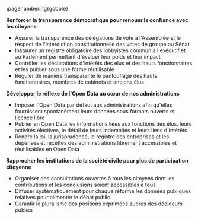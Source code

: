 \pagenumbering{gobble}

**Renforcer la transparence démocratique pour renouer la confiance avec les citoyens**

- Assurer la transparence des délégations de vote à l'Assemblée et le respect de l'interdiction constitutionnelle des votes de groupe au Sénat
- Instaurer un registre obligatoire des lobbyistes commun à l'exécutif et au Parlement permettant d'évaluer leur poids et leur impact
- Contrôler les déclarations d'intérêts des élus et des hauts fonctionnaires et les publier sous une forme réutilisable
- Réguler de manière transparente le pantouflage des hauts fonctionnaires, membres de cabinets et anciens élus

**Développer le réflexe de l'Open Data au cœur de nos administrations**

- Imposer l'Open Data par défaut aux administrations afin qu'elles fournissent spontanément leurs données sous formats ouverts et licence libre
- Publier en Open Data les informations liées aux fonctions des élus, leurs activités électives, le détail de leurs indemnités et leurs liens d'intérêts
- Rendre la loi, la jurisprudence, le registre des entreprises et les dépenses et recettes des administrations librement accessibles et réutilisables en Open Data

**Rapprocher les institutions de la société civile pour plus de participation citoyenne**

- Organiser des consultations ouvertes à tous les citoyens dont les contributions et les conclusions soient accessibles à tous
- Diffuser systématiquement pour chaque réforme les données publiques relatives pour alimenter le débat public
- Garantir le pluralisme des positions exprimées auprès des décideurs publics

